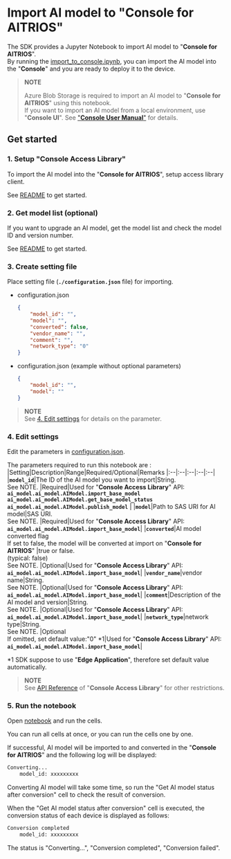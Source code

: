 # Import AI model to "**Console for AITRIOS**"
The SDK provides a Jupyter Notebook to import AI model to "**Console for AITRIOS**". <br>
By running the [import_to_console.ipynb](./import_to_console.ipynb), you can import the AI model into the "**Console**" and you are ready to deploy it to the device.

> **NOTE**
>
> Azure Blob Storage is required to import an AI model to "**Console for AITRIOS**" using this notebook.<br>
> If you want to import an AI model from a local environment, use "**Console UI**". See ["**Console User Manual**"](https://developer.aitrios.sony-semicon.com/en/edge-ai-sensing/documents/console-user-manual/) for details.

## Get started
### 1. Setup "**Console Access Library**"
To import the AI model into the "**Console for AITRIOS**", setup access library client.

See [README](./../../../_common/set_up_console_client/README.md) to get started.

### 2. Get model list (optional)
If you want to upgrade an AI model, get the model list and check the model ID and version number.

See [README](./../get_model_list/README.md) to get started.

### 3. Create setting file
Place setting file (**`./configuration.json`** file) for importing. 
- configuration.json
    ```json
	{
		"model_id": "",
		"model": "",
		"converted": false,
		"vendor_name": "",
		"comment": "",
		"network_type": "0"
	}
    ```

- configuration.json (example without optional parameters)
    ```json
	{
		"model_id": "",
		"model": ""
	}
    ```	

> **NOTE**<br>
> See [4. Edit settings](#4-edit-settings) for details on the parameter.

### 4. Edit settings
Edit the parameters in [configuration.json](./configuration.json).

The parameters required to run this notebook are :
|Setting|Description|Range|Required/Optional|Remarks
|:--|:--|:--|:--|:--|
|**`model_id`**|The ID of the AI model you want to import|String. <br>See NOTE. |Required|Used for "**Console Access Library**" API:<br>**`ai_model.ai_model.AIModel.import_base_model`**<br>**`ai_model.ai_model.AIModel.get_base_model_status`**<br>**`ai_model.ai_model.AIModel.publish_model`** |
|**`model`**|Path to SAS URI for AI model|SAS URI. <br>See NOTE. |Required|Used for "**Console Access Library**" API:<br>**`ai_model.ai_model.AIModel.import_base_model`**|
|**`converted`**|AI model converted flag <br>If set to false, the model will be converted at import on "**Console for AITRIOS**" |true or false. <br> (typical: false) <br>See NOTE. |Optional|Used for "**Console Access Library**" API:<br>**`ai_model.ai_model.AIModel.import_base_model`**|
|**`vendor_name`**|vendor name|String. <br>See NOTE. |Optional|Used for "**Console Access Library**" API:<br>**`ai_model.ai_model.AIModel.import_base_model`**|
|**`comment`**|Description of the AI model and version|String. <br>See NOTE. |Optional|Used for "**Console Access Library**" API:<br>**`ai_model.ai_model.AIModel.import_base_model`**|
|**`network_type`**|network type|String. <br>See NOTE. |Optional<br>If omitted, set default value:"0"  *1|Used for "**Console Access Library**" API:<br>**`ai_model.ai_model.AIModel.import_base_model`**|

*1 SDK suppose to use "**Edge Application**", therefore set default value automatically. 

> **NOTE**<br>
> See [API Reference](https://developer.aitrios.sony-semicon.com/en/edge-ai-sensing/guides/) of "**Console Access Library**" for other restrictions.

### 5. Run the notebook
Open [notebook](./import_to_console.ipynb) and run the cells.

You can run all cells at once, or you can run the cells one by one.

If successful, AI model will be imported to and converted in the "**Console for AITRIOS**" and the following log will be displayed:
```bash
Converting... 
	model_id: xxxxxxxxx
```
Converting AI model will take some time, so run the "Get AI model status after conversion" cell to check the result of conversion.

When the "Get AI model status after conversion" cell is executed, the conversion status of each device is displayed as follows:
```bash
Conversion completed 
	model_id: xxxxxxxxx
```
The status is "Converting...", "Conversion completed", "Conversion failed".